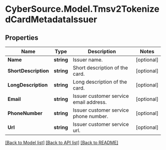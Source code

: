 # CyberSource.Model.Tmsv2TokenizedCardMetadataIssuer
## Properties

Name | Type | Description | Notes
------------ | ------------- | ------------- | -------------
**Name** | **string** | Issuer name.  | [optional] 
**ShortDescription** | **string** | Short description of the card.  | [optional] 
**LongDescription** | **string** | Long description of the card.  | [optional] 
**Email** | **string** | Issuer customer service email address. | [optional] 
**PhoneNumber** | **string** | Issuer customer service phone number. | [optional] 
**Url** | **string** | Issuer customer service url. | [optional] 

[[Back to Model list]](../README.md#documentation-for-models) [[Back to API list]](../README.md#documentation-for-api-endpoints) [[Back to README]](../README.md)

